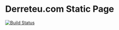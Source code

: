 # Derreteu.com Static Page

[![Build Status](https://travis-ci.org/lira/derreteu.svg?branch=v1.0.0)](https://travis-ci.org/lira/derreteu)
